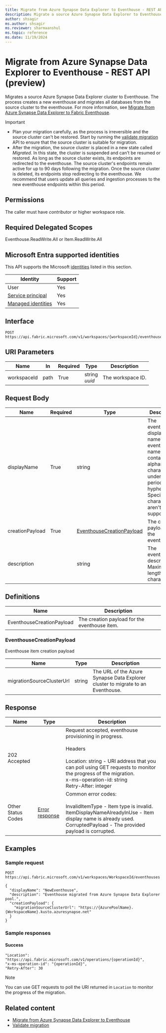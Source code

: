 ```yaml
---
title: Migrate from Azure Synapse Data Explorer to Eventhouse - REST API (preview)
description: Migrate a source Azure Synapse Data Explorer to Eventhouse.
author: shsagir
ms.author: shsagir
ms.reviewer: sharmaanshul
ms.topic: reference
ms.date: 11/19/2024
---
```

# Migrate from Azure Synapse Data Explorer to Eventhouse - REST API (preview)

Migrates a source Azure Synapse Data Explorer cluster to Eventhouse. The process creates a new eventhouse and migrates all databases from the source cluster to the eventhouse. For more information, see [Migrate from Azure Synapse Data Explorer to Fabric Eventhouse](migrate-synapse-data-explorer.md).

> [!IMPORTANT]
>
> - Plan your migration carefully, as the process is irreversible and the source cluster can't be restored. Start by running the [validate migration](migrate-api-validate-synapse-data-explorer.md) API to ensure that the source cluster is suitable for migration.
> - After the migration, the source cluster is placed in a new state called *Migrated*. In this state, the cluster is suspended and can't be resumed or restored. As long as the source cluster exists, its endpoints are redirected to the eventhouse. The source cluster's endpoints remain active for up to 90 days following the migration. Once the source cluster is deleted, its endpoints stop redirecting to the eventhouse. We recommend that users update all queries and ingestion processes to the new eventhouse endpoints within this period.

## Permissions

The caller must have *contributor* or higher workspace role.

## Required Delegated Scopes

Eventhouse.ReadWrite.All or Item.ReadWrite.All

## Microsoft Entra supported identities

This API supports the Microsoft [identities](/rest/api/fabric/articles/identity-support) listed in this section.

| Identity | Support |
|-|-|
| User | Yes |
| [Service principal](/entra/identity-platform/app-objects-and-service-principals#service-principal-object) | Yes |
| [Managed identities](/entra/identity/managed-identities-azure-resources/overview) | Yes |

## Interface

```http
POST https://api.fabric.microsoft.com/v1/workspaces/{workspaceId}/eventhouses
```

## URI Parameters

| Name | In | Required | Type | Description |
|-|-|-|-|-|
| workspaceId | path | True | string<br>*uuid* | The workspace ID. |

## Request Body

| Name | Required | Type | Description |
|-|-|-|-|
| displayName | True | string | The eventhouse display name. The eventhouse name can contain alphanumeric characters, underscores, periods, and hyphens. Special characters aren't supported. |
| creationPayload | True | [EventhouseCreationPayload](#eventhousecreationpayload) | The creation payload for the eventhouse. |
| description | | string | The eventhouse description. Maximum length is 256 characters. |

## Definitions

| Name | Description |
|-|-|
| EventhouseCreationPayload | The creation payload for the eventhouse item. |

### EventhouseCreationPayload

Eventhouse item creation payload

| Name | Type | Description |
|-|-|-|
| migrationSourceClusterUrl | string | The URL of the Azure Synapse Data Explorer cluster to migrate to an Eventhouse. |

## Response

| Name | Type | Description |
|-|-|-|
| 202 Accepted | | Request accepted, eventhouse provisioning in progress.<br><br>Headers<br><br>Location: string - URI address that you can poll using GET requests to monitor the progress of the migration.<br>x-ms-operation-id: string<br>Retry-After: integer |
| Other Status Codes | [Error response](/rest/api/fabric/eventhouse/items/create-eventhouse#errorresponse) | Common error codes:<br><br>InvalidItemType - Item type is invalid.<br>ItemDisplayNameAlreadyInUse - Item display name is already used.<br>CorruptedPayload - The provided payload is corrupted. |

## Examples

### Sample request

```http
POST https://api.fabric.microsoft.com/v1/workspaces/WorkspaceId/eventhouses

{
  "displayName": "NewEventhouse",
  "description": "Eventhouse migrated from Azure Synapse Data Explorer pool.",
  "creationPayload": {
    "migrationSourceClusterUrl": "https://{AzurePoolName}.{WorkspaceName}.kusto.azuresynapse.net"
  }  
}
```

### Sample responses

#### Success

```http
"Location": "https://api.fabric.microsoft.com/v1/operations/{operationId}",
"x-ms-operation-id": "{operationId}",
"Retry-After": 30
```

> [!NOTE]
> You can use GET requests to poll the URI returned in `Location` to monitor the progress of the migration.

## Related content

- [Migrate from Azure Synapse Data Explorer to Eventhouse](migrate-synapse-data-explorer.md)
- [Validate migration](migrate-api-validate-synapse-data-explorer.md)
